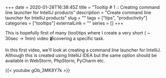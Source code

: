 +++ 
date = 2020-01-28T16:38:45Z
title = "Tooltip # 1 :: Creating command line launcher for IntelliJ products"
description = "Create command line launcher for IntelliJ products"
slug = "" 
tags = ["tips", "productivity"]
categories = ["tooltips"]
externalLink = ""
series = []
+++

This is hopefully first of many (tool)tips where I create a very short ( ~ 30sec -> 1min) video 📹covering a specific task.

In this first video, we'll look at creating a command line launcher for IntelliJ. 
Although this is created using IntelliJ IDEA but the same option should be available in WebStorm, PhpStorm, PyCharm etc.

{{< youtube gOb_3MK8Y7k >}}